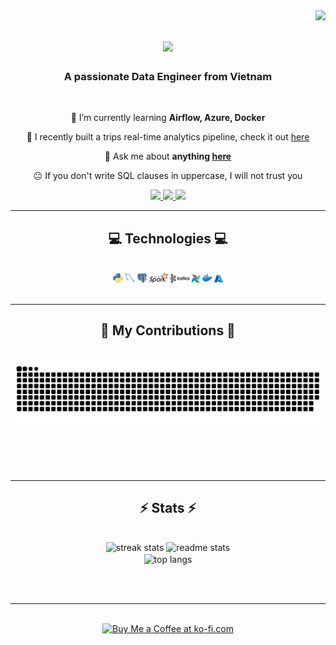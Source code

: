 <img align="right" src="https://visitor-badge.laobi.icu/badge?page_id=LNYN-1508.LNYN-1508" />

<h1 align="center">
    <img src="https://readme-typing-svg.herokuapp.com/?font=Righteous&size=35&color=0366D6&center=true&vCenter=true&width=500&height=70&duration=4000&lines=Hi+There!+👋;+I'm+Yen+Nhi!👩‍💻;" />
</h1>

<h3 align="center">A passionate Data Engineer from Vietnam</h3>

<br/>

<div align="center">

🌱 I’m currently learning **Airflow, Azure, Docker**
 
🔭 I recently built a trips real-time analytics pipeline, check it out [here](https://github.com/LNYN-1508/Data-Pipeline-Project)
 
💬 Ask me about **anything [here](https://github.com/LNYN-1508/Data-Pipeline-Project/issues)**

😐 If you don't write SQL clauses in uppercase, I will not trust you

 </div>
 
<div align="center"> 
  <a href="mailto:ynnhi1508@gmail.com">
    <img src="https://img.shields.io/badge/Gmail-333333?style=for-the-badge&logo=gmail&logoColor=red" />
  </a>
  <a href="https://www.linkedin.com/in/yen-nhi-077074270/" target="_blank">
    <img src="https://img.shields.io/badge/LinkedIn-0077B5?style=for-the-badge&logo=linkedin&logoColor=white" target="_blank" />
  </a>
  <a href=https://yennhi-1508.netlify.app/ target="_blank">
     <img src="https://img.shields.io/badge/Portfolio-FF5722?style=for-the-badge&logo=todoist&logoColor=white" target="_blank" /> 
  </a>
</div>

 <hr/>
 
<h2 align="center">💻	Technologies 💻</h2>
<br/>
<div align="center">
    <img width=3% height=3% src="assets/python.png" />
    <img width=3% height=3% src="assets/mysql.png" />
    <img width=3% height=3% src="assets/postgres.png" />
    <img width=6% height6% src="assets/apache_spark.svg" />
    <img width=6% height6% src="assets/kafka.svg" />
    <img width=2.6% height=2.6% src="assets/airflow.png" />
    <img width=3.1% height=3.1% src="assets/docker.png" />
    <img width=2.6% height=2.6% src="assets/azure.png" />
<br>
</div>

<br/>
<hr/>

<div align="center">
  <h2>🐍 My Contributions 🐍</h2>
  <br>
  <img alt="snake eating my contributions" src="https://raw.githubusercontent.com/LNYN-1508/LNYN-1508/output/github-contribution-grid-snake.svg" />
  
  <br/><br/><br/>
</div>

<hr/>

<h2 align="center">⚡ Stats ⚡</h2>
<br>
<div align=center>
  <img width=390 src="https://github-readme-streak-stats-LNYN-1508.vercel.app/?user=LNYN-1508&count_private=true&theme=react&border_radius=10" alt="streak stats"/>
  <img width=390 src="https://github-readme-stats-LNYN-1508.vercel.app/api?username=LNYN-1508&count_private=true&show_icons=true&theme=react&rank_icon=github&border_radius=10" alt="readme stats" />
  <br/>
  <img width=325 align="center" src="https://github-readme-stats-LNYN-1508.vercel.app/api/top-langs/?username=LNYN-1508&hide=HTML&langs_count=8&layout=compact&theme=react&border_radius=10&size_weight=0.5&count_weight=0.5&exclude_repo=github-readme-stats" alt="top langs" />
</div>

<br/><br/>

<hr/>

<br/>

<div align="center">
<a href='https://ko-fi.com/V7V4RAK9C' target='_blank'><img height='64' style='border:0px;height:64px;' src='https://storage.ko-fi.com/cdn/kofi1.png?v=3' border='0' alt='Buy Me a Coffee at ko-fi.com' /></a>
</div>

<br/>
